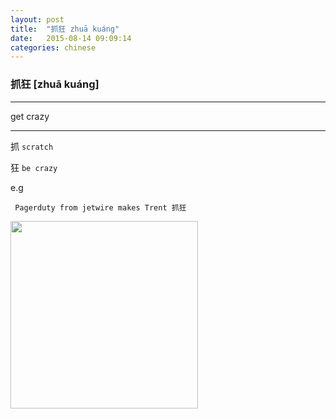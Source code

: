 ```yaml
---
layout: post
title:  "抓狂 zhuā kuáng"
date:   2015-08-14 09:09:14
categories: chinese
---
```

### 抓狂 [zhuā kuáng]
-----------

  get crazy

-----------

   抓 `scratch`

   狂 `be crazy`


e.g

     Pagerduty from jetwire makes Trent 抓狂
     
<img width='300' src="/wombats-learning/images/zhuakuang.jpg"/>







